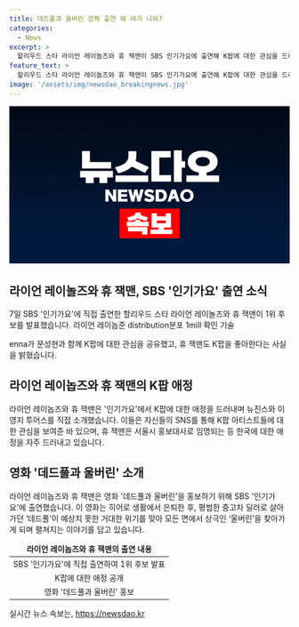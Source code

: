 ```yaml
---
title: 데드풀과 울버린 깜짝 출연 왜 여기 나와?
categories:
  - News
excerpt: >
  할리우드 스타 라이언 레이놀즈와 휴 잭맨이 SBS 인기가요에 출연해 K팝에 대한 관심을 드러내며 이목을 끌었습니다. 라이언은 자신의 SNS를 통해 K팝 아티스트를 언급하며 관심을 표현하고, 휴 잭맨은 서울시 홍보대사로 임명되는 등 한류에 대한 애정을 드러냈습니다. 둘은 1위 후보인 뉴진스와 이영지 투어스를 직접 소개하며 영화 데드풀과 울버린을 홍보하였습니다. 이는 과거 한국을 방문한 두 배우가 공동 주연을 맡은 영화로, 히어로들의 이야기를 담은 액션 블록버스터입니다.
feature_text: >
  할리우드 스타 라이언 레이놀즈와 휴 잭맨이 SBS 인기가요에 출연해 K팝에 대한 관심을 드러내며 이목을 끌었습니다. 라이언은 자신의 SNS를 통해 K팝 아티스트를 언급하며 관심을 표현하고, 휴 잭맨은 서울시 홍보대사로 임명되는 등 한류에 대한 애정을 드러냈습니다. 둘은 1위 후보인 뉴진스와 이영지 투어스를 직접 소개하며 영화 데드풀과 울버린을 홍보하였습니다. 이는 과거 한국을 방문한 두 배우가 공동 주연을 맡은 영화로, 히어로들의 이야기를 담은 액션 블록버스터입니다.
image: '/assets/img/newsdao_breakingnews.jpg'
---
```


<p><img src="/assets/img/newsdao_breakingnews.jpg" alt="ranknews 속보" /></p>

<h2 data-ke-size="size26">라이언 레이놀즈와 휴 잭맨, SBS '인기가요' 출연 소식</h2>

<p data-ke-size="size16">7일 SBS '인기가요'에 직접 출연한 할리우드 스타 라이언 레이놀즈와 휴 잭맨이 1위 후보를 발표했습니다. 라이언 레이놉준 distribution분포 1mill 확인 기술















enna가 문성현과 함께 K팝에 대한 관심을 공유했고, 휴 잭맨도 K팝을 좋아한다는 사실을 밝혔습니다.</p>

<h2 data-ke-size="size26">라이언 레이놉즈와 휴 잭맨의 K팝 애정</h2>

<p data-ke-size="size16">라이언 레이놉즈와 휴 잭맨은 '인기가요'에서 K팝에 대한 애정을 드러내며 뉴진스와 이영지 투어스를 직접 소개했습니다. 이들은 자신들의 SNS를 통해 K팝 아티스트들에 대한 관심을 보여준 바 있으며, 휴 잭맨은 서울시 홍보대사로 임명되는 등 한국에 대한 애정을 자주 드러내고 있습니다.</p>

<h2 data-ke-size="size26">영화 '데드풀과 울버린' 소개</h2>

<p data-ke-size="size16">라이언 레이놉즈와 휴 잭맨은 영화 '데드풀과 울버린'을 홍보하기 위해 SBS '인기가요'에 출연했습니다. 이 영화는 히어로 생활에서 은퇴한 후, 평범한 중고차 딜러로 살아가던 ‘데드풀’이 예상치 못한 거대한 위기를 맞아 모든 면에서 상극인 ‘울버린’을 찾아가게 되며 펼쳐지는 이야기를 담고 있습니다.</p>

<table>
<thead>
<tr>
<td style="text-align: center; height: 17px;"><b>라이언 레이놉즈와 휴 잭맨의 출연 내용</b></td>
</tr>
</thead>
<tbody>
<tr>
<td style="text-align: center; height: 17px;">SBS '인기가요'에 직접 출연하여 1위 후보 발표</td>
</tr>
<tr>
<td style="text-align: center; height: 17px;">K팝에 대한 애정 공개</td>
</tr>
<tr>
<td style="text-align: center; height: 17px;">영화 '데드풀과 울버린' 홍보</td>
</tr>
</tbody>
</table>
실시간 뉴스 속보는, <a href="https://newsdao.kr" rel="dofollow">https://newsdao.kr</a>


